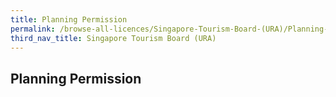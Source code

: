 ```yaml
---
title: Planning Permission
permalink: /browse-all-licences/Singapore-Tourism-Board-(URA)/Planning-Permission
third_nav_title: Singapore Tourism Board (URA)
---
```

## Planning Permission

